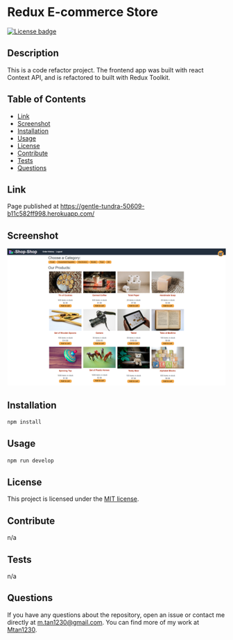 # Redux E-commerce Store  

[![License badge](https://img.shields.io/badge/liscense-MIT-blue)](./LICENSE)  

## Description  

This is a code refactor project. The frontend app was built with react Context API, and is refactored to built with Redux Toolkit.

## Table of Contents  
- [Link](#link)
- [Screenshot](#screenshot)
- [Installation](#installation)
- [Usage](#usage)
- [License](#license)
- [Contribute](#contribute)
- [Tests](#tests)
- [Questions](#questions)  

## Link

Page published at https://gentle-tundra-50609-b11c582ff998.herokuapp.com/

## Screenshot

![screen-capture](Assets/screencap.png)

## Installation  

```bash
npm install
```

## Usage  

```bash
npm run develop
``` 

## License  

This project is licensed under the [MIT license](LICENSE).  

## Contribute  

n/a  

## Tests  

n/a  

## Questions  

If you have any questions about the repository, open an issue or contact me directly at [m.tan1230@gmail.com](mailto:m.tan1230@gmail.com). You can find more of my work at [Mtan1230](https://github.com/Mtan1230).
